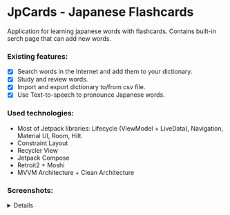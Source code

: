 # JpCards - Japanese Flashcards

Application for learning japanese words with flashcards. Contains built-in serch page that can add new words.

### Existing features: 
- [x] Search words in the Internet and add them to your dictionary.
- [x] Study and review words.
- [x] Import and export dictionary to/from csv file.
- [x] Use Text-to-speech to pronounce Japanese words.

### Used technologies:
- Most of Jetpack libraries: Lifecycle (ViewModel + LiveData), Navigation, Material UI, Room, Hilt.
- Constraint Layout
- Recycler View
- Jetpack Compose
- Retroit2 + Moshi
- MVVM Architecture + Clean Architecture

### Screenshots:
<details>
  <summary> Details </summary>
  <img src="https://github.com/KirillEmets/japaneseflashcards/blob/master/Screenshots/Review.jpg" width="250">
  <img src="https://github.com/KirillEmets/japaneseflashcards/blob/master/Screenshots/Start.jpg" width="250">
  <img src="https://github.com/KirillEmets/japaneseflashcards/blob/master/Screenshots/Dictionary.jpg" width="250">
  <img src="https://github.com/KirillEmets/japaneseflashcards/blob/master/Screenshots/Search.jpg" width="250">
  <img src="https://github.com/KirillEmets/japaneseflashcards/blob/master/Screenshots/Settings.jpg" width="250">
</details>
